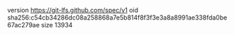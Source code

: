 version https://git-lfs.github.com/spec/v1
oid sha256:c54cb34286dc08a258868a7e5b814f8f3f3e3a8a8991ae338fda0be67ac279ae
size 13934
